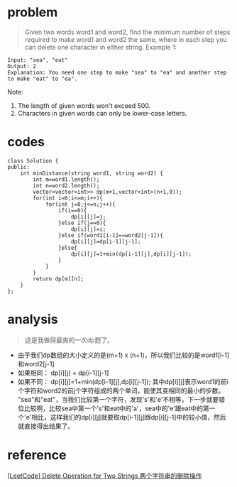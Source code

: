 # problem
>Given two words word1 and word2, find the minimum number of steps required to make word1 and word2 the same, where in each step you can delete one character in either string.
Example 1:
```
Input: "sea", "eat"
Output: 2
Explanation: You need one step to make "sea" to "ea" and another step to make "eat" to "ea".
```
Note:
1. The length of given words won't exceed 500.
2. Characters in given words can only be lower-case letters.


# codes

```
class Solution {
public:
    int minDistance(string word1, string word2) {
        int m=word1.length();
        int n=word2.length();
        vector<vector<int>> dp(m+1,vector<int>(n+1,0));
        for(int i=0;i<=m;i++){
            for(int j=0;j<=n;j++){
                if(i==0){
                    dp[i][j]=j;
                }else if(j==0){
                    dp[i][j]=i;
                }else if(word1[i-1]==word2[j-1]){
                    dp[i][j]=dp[i-1][j-1];
                }else{
                    dp[i][j]=1+min(dp[i-1][j],dp[i][j-1]);
                }
            }
        }
        return dp[m][n];
    }
};
```

# analysis
>这是我做得最爽的一次dp题了。
- 由于我们dp数组的大小定义的是(m+1) x (n+1)，所以我们比较的是word1[i-1]和word2[j-1]
- 如果相同： dp[i][j] = dp[i-1][j-1] 
- 如果不同： dp[i][j]=1+min(dp[i-1][j],dp[i][j-1]);
其中dp[i][j]表示word1的前i个字符和word2的前j个字符组成的两个单词，能使其变相同的最小的步数。
"sea"和"eat"，当我们比较第一个字符，发现's'和'e'不相等，下一步就要错位比较啊，比较sea中第一个's'和eat中的'a'，sea中的'e'跟eat中的第一个'e'相比，这样我们的dp[i][j]就要取dp[i-1][j]跟dp[i][j-1]中的较小值，然后就直接得出结果了。

# reference
[[LeetCode] Delete Operation for Two Strings 两个字符串的删除操作][1]

[1]: http://www.cnblogs.com/grandyang/p/7144045.html